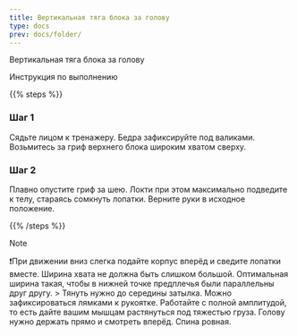 ```yaml
---
title: Вертикальная тяга блока за голову
type: docs
prev: docs/folder/
---
```


Вертикальная тяга блока за голову 

Инструкция по выполнению

{{% steps %}}

### Шаг 1

Сядьте лицом к тренажеру. Бедра зафиксируйте под валиками. Возьмитесь за гриф верхнего блока широким хватом сверху.

### Шаг 2

Плавно опустите гриф за шею. Локти при этом максимально подведите к телу, стараясь сомкнуть лопатки. Верните руки в исходное положение.

{{% /steps %}}

> [!NOTE]
>❗️﻿﻿При движении вниз слегка подайте корпус вперёд и сведите лопатки вместе. 
> ﻿﻿Ширина хвата не должна быть слишком большой. Оптимальная ширина такая, чтобы в нижней точке предплечья были параллельны друг другу. 
﻿﻿> Тянуть нужно до середины затылка.
> Можно зафиксироваться лямками к рукоятке.
> Работайте с полной амплитудой, то есть дайте вашим мышцам растянуться под тяжестью груза.
> ﻿﻿Голову нужно держать прямо и смотреть вперёд. Спина ровная.
